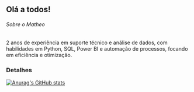 ## Olá a todos!

###### Sobre o Matheo
2 anos de experiência em suporte técnico e análise de dados, com habilidades em Python, SQL, Power BI e automação de processos, focando em eficiência e otimização.

### Detalhes

[![Anurag's GitHub stats](https://github-readme-stats.vercel.app/api?username=The0nunes&show_icons=true&theme=dark)](https://github.com/anuraghazra/github-readme-stats)
